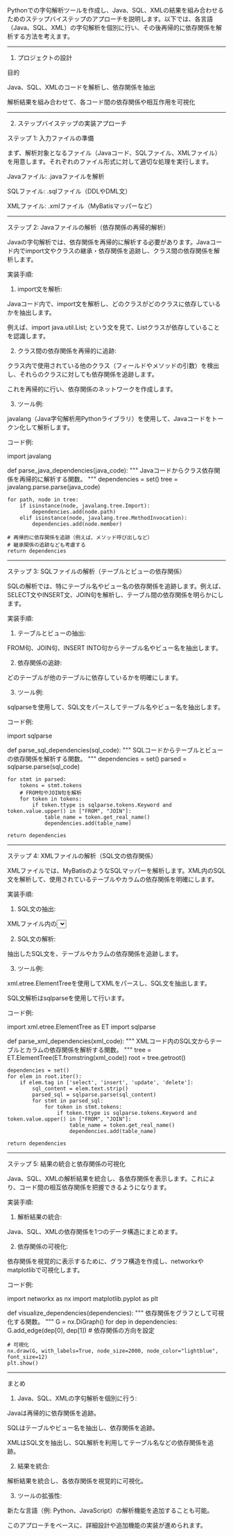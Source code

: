Pythonでの字句解析ツールを作成し、Java、SQL、XMLの結果を組み合わせるためのステップバイステップのアプローチを説明します。以下では、各言語（Java、SQL、XML）の字句解析を個別に行い、その後再帰的に依存関係を解析する方法を考えます。


---

1. プロジェクトの設計

目的

Java、SQL、XMLのコードを解析し、依存関係を抽出

解析結果を組み合わせて、各コード間の依存関係や相互作用を可視化



---

2. ステップバイステップの実装アプローチ

ステップ 1: 入力ファイルの準備

まず、解析対象となるファイル（Javaコード、SQLファイル、XMLファイル）を用意します。それぞれのファイル形式に対して適切な処理を実行します。

Javaファイル: .javaファイルを解析

SQLファイル: .sqlファイル（DDLやDML文）

XMLファイル: .xmlファイル（MyBatisマッパーなど）



---

ステップ 2: Javaファイルの解析（依存関係の再帰的解析）

Javaの字句解析では、依存関係を再帰的に解析する必要があります。Javaコード内でimport文やクラスの継承・依存関係を追跡し、クラス間の依存関係を解析します。

実装手順:

1. import文を解析:

Javaコード内で、import文を解析し、どのクラスがどのクラスに依存しているかを抽出します。

例えば、import java.util.List; という文を見て、Listクラスが依存していることを認識します。



2. クラス間の依存関係を再帰的に追跡:

クラス内で使用されている他のクラス（フィールドやメソッドの引数）を検出し、それらのクラスに対しても依存関係を追跡します。

これを再帰的に行い、依存関係のネットワークを作成します。



3. ツール例:

javalang（Java字句解析用Pythonライブラリ）を使用して、Javaコードをトークン化して解析します。




コード例:

import javalang

def parse_java_dependencies(java_code):
    """
    Javaコードからクラス依存関係を再帰的に解析する関数。
    """
    dependencies = set()
    tree = javalang.parse.parse(java_code)

    for path, node in tree:
        if isinstance(node, javalang.tree.Import):
            dependencies.add(node.path)
        elif isinstance(node, javalang.tree.MethodInvocation):
            dependencies.add(node.member)

    # 再帰的に依存関係を追跡（例えば、メソッド呼び出しなど）
    # 継承関係の追跡なども考慮する
    return dependencies


---

ステップ 3: SQLファイルの解析（テーブルとビューの依存関係）

SQLの解析では、特にテーブル名やビュー名の依存関係を追跡します。例えば、SELECT文やINSERT文、JOIN句を解析し、テーブル間の依存関係を明らかにします。

実装手順:

1. テーブルとビューの抽出:

FROM句、JOIN句、INSERT INTO句からテーブル名やビュー名を抽出します。



2. 依存関係の追跡:

どのテーブルが他のテーブルに依存しているかを明確にします。



3. ツール例:

sqlparseを使用して、SQL文をパースしてテーブル名やビュー名を抽出します。




コード例:

import sqlparse

def parse_sql_dependencies(sql_code):
    """
    SQLコードからテーブルとビューの依存関係を解析する関数。
    """
    dependencies = set()
    parsed = sqlparse.parse(sql_code)

    for stmt in parsed:
        tokens = stmt.tokens
        # FROM句やJOIN句を解析
        for token in tokens:
            if token.ttype is sqlparse.tokens.Keyword and token.value.upper() in ["FROM", "JOIN"]:
                table_name = token.get_real_name()
                dependencies.add(table_name)

    return dependencies


---

ステップ 4: XMLファイルの解析（SQL文の依存関係）

XMLファイルでは、MyBatisのようなSQLマッパーを解析します。XML内のSQL文を解析して、使用されているテーブルやカラムの依存関係を明確にします。

実装手順:

1. SQL文の抽出:

XMLファイル内の<select>、<insert>、<update>、<delete>などのタグからSQL文を抽出します。



2. SQL文の解析:

抽出したSQL文を、テーブルやカラムの依存関係を追跡します。



3. ツール例:

xml.etree.ElementTreeを使用してXMLをパースし、SQL文を抽出します。

SQL文解析はsqlparseを使用して行います。




コード例:

import xml.etree.ElementTree as ET
import sqlparse

def parse_xml_dependencies(xml_code):
    """
    XMLコード内のSQL文からテーブルとカラムの依存関係を解析する関数。
    """
    tree = ET.ElementTree(ET.fromstring(xml_code))
    root = tree.getroot()

    dependencies = set()
    for elem in root.iter():
        if elem.tag in ['select', 'insert', 'update', 'delete']:
            sql_content = elem.text.strip()
            parsed_sql = sqlparse.parse(sql_content)
            for stmt in parsed_sql:
                for token in stmt.tokens:
                    if token.ttype is sqlparse.tokens.Keyword and token.value.upper() in ["FROM", "JOIN"]:
                        table_name = token.get_real_name()
                        dependencies.add(table_name)

    return dependencies


---

ステップ 5: 結果の統合と依存関係の可視化

Java、SQL、XMLの解析結果を統合し、各依存関係を表示します。これにより、コード間の相互依存関係を把握できるようになります。

実装手順:

1. 解析結果の統合:

Java、SQL、XMLの依存関係を1つのデータ構造にまとめます。



2. 依存関係の可視化:

依存関係を視覚的に表示するために、グラフ構造を作成し、networkxやmatplotlibで可視化します。




コード例:

import networkx as nx
import matplotlib.pyplot as plt

def visualize_dependencies(dependencies):
    """
    依存関係をグラフとして可視化する関数。
    """
    G = nx.DiGraph()
    for dep in dependencies:
        G.add_edge(dep[0], dep[1])  # 依存関係の方向を設定

    # 可視化
    nx.draw(G, with_labels=True, node_size=2000, node_color="lightblue", font_size=12)
    plt.show()


---

まとめ

1. Java、SQL、XMLの字句解析を個別に行う:

Javaは再帰的に依存関係を追跡。

SQLはテーブルやビュー名を抽出し、依存関係を追跡。

XMLはSQL文を抽出し、SQL解析を利用してテーブル名などの依存関係を追跡。



2. 結果を統合:

解析結果を統合し、各依存関係を視覚的に可視化。



3. ツールの拡張性:

新たな言語（例: Python、JavaScript）の解析機能を追加することも可能。




このアプローチをベースに、詳細設計や追加機能の実装が進められます。

